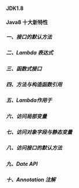 #### JDK1.8

#### Java8 十大新特性

##### 一、接口的默认方法

##### 二、Lambda 表达式

##### 三、函数式接口

##### 四、方法与构造函数引用

##### 五、Lambda作用于

##### 六、访问局部变量

##### 七、访问对象字段与静态变量

##### 八、访问接口的默认方法

##### 九、Date API

##### 十、Annotation 注解